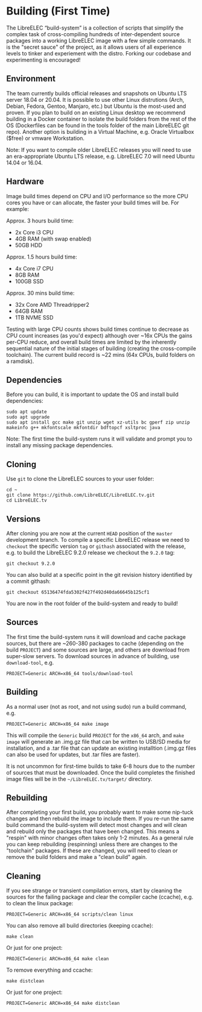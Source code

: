 # Building (First Time)

The LibreELEC “build-system” is a collection of scripts that simplify the complex task of cross-compiling hundreds of inter-dependent source packages into a working LibreELEC image with a few simple commands. It is the "secret sauce" of the project, as it allows users of all experience levels to tinker and experiement with the distro. Forking our codebase and experimenting is encouraged!

## Environment

The team currently builds official releases and snapshots on Ubuntu LTS server 18.04 or 20.04. It is possible to use other Linux distrutions (Arch, Debian, Fedora, Gentoo, Manjaro, etc.) but Ubuntu is the most-used and proven. If you plan to build on an existing Linux desktop we recommend building in a Docker container to isolate the build folders from the rest of the OS (Dockerfiles can be found in the tools folder of the main LibreELEC git repo). Another option is building in a Virtual Machine, e.g. Oracle Virtualbox ($free) or vmware Workstation.

Note: If you want to compile older LibreELEC releases you will need to use an era-appropriate Ubuntu LTS release, e.g. LibreELEC 7.0 will need Ubuntu 14.04 or 16.04.

## Hardware

Image build times depend on CPU and I/O performance so the more CPU cores you have or can allocate, the faster your build times will be. For example:

Approx. 3 hours build time:

- 2x Core i3 CPU
- 4GB RAM (with swap enabled)
- 50GB HDD

Approx. 1.5 hours build time: 

- 4x Core i7 CPU
- 8GB RAM
- 100GB SSD

Approx. 30 mins build time:

- 32x Core AMD Threadripper2
- 64GB RAM
- 1TB NVME SSD

Testing with large CPU counts shows build times continue to decrease as CPU count increases (as you'd expect) although over ~16x CPUs the gains per-CPU reduce, and overall build times are limited by the inherently sequential nature of the initial stages of building (creating the cross-compile toolchain). The current build record is ~22 mins (64x CPUs, build folders on a ramdisk).

## Dependencies

Before you can build, it is important to update the OS and install build dependencies:

```console
sudo apt update
sudo apt upgrade
sudo apt install gcc make git unzip wget xz-utils bc gperf zip unzip makeinfo g++ mkfontscale mkfontdir bdftopcf xsltproc java
```

Note: The first time the build-system runs it will validate and prompt you to install any missing package dependencies.

## Cloning

Use `git` to clone the LibreELEC sources to your user folder:

```console
cd ~
git clone https://github.com/LibreELEC/LibreELEC.tv.git
cd LibreELEC.tv
```

## Versions

After cloning you are now at the current `HEAD` position of the `master` development branch. To compile a specific LibreELEC release we need to `checkout` the specific version `tag` or `githash` associated with the release, e.g. to build the LibreELEC 9.2.0 release we checkout the `9.2.0` tag:

```console
git checkout 9.2.0
```

You can also build at a specific point in the git revision history identified by a commit githash:

```console
git checkout 65136474fda5302f427f492d40da66645b125cf1
```

You are now in the root folder of the build-system and ready to build!

## Sources

The first time the build-system runs it will download and cache package sources, but there are ~260-380 packages to cache (depending on the build `PROJECT`) and some sources are large, and others are download from super-slow servers. To download sources in advance of building, use `download-tool`, e.g.

```console
PROJECT=Generic ARCH=x86_64 tools/download-tool
```

## Building

As a normal user (not as root, and not using sudo) run a build command, e.g.

```console
PROJECT=Generic ARCH=x86_64 make image
```
This will compile the `Generic` build `PROJECT` for the `x86_64` arch, and `make image` will generate an .img.gz file that can be written to USB/SD media for installation, and a .tar file that can update an existing installtion (.img.gz files can also be used for updates, but .tar files are faster).

It is not uncommon for first-time builds to take 6-8 hours due to the number of sources that must be downloaded. Once the build completes the finished image files will be in the `~/LibreELEC.tv/target/` directory.

## Rebuilding

After completing your first build, you probably want to make some nip-tuck changes and then rebuild the image to include them. If you re-run the same build command the build-system will detect most changes and will clean and rebuild only the packages that have been changed. This means a "respin" with minor changes often takes only 1-2 minutes. As a general rule you can keep rebuilding (respinning) unless there are changes to the "toolchain" packages. If these are changed, you will need to clean or remove the build folders and make a "clean build" again.

## Cleaning

If you see strange or transient compilation errors, start by cleaning the sources for the failing package and clear the compiler cache (ccache), e.g. to clean the linux package:

```console
PROJECT=Generic ARCH=x86_64 scripts/clean linux
```

You can also remove all build directories (keeping ccache):

```console
make clean
```

Or just for one project:

```console
PROJECT=Generic ARCH=x86_64 make clean
```

To remove everything and ccache:

```console
make distclean
```

Or just for one project:

```console
PROJECT=Generic ARCH=x86_64 make distclean
```
